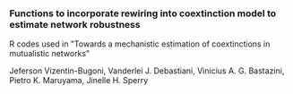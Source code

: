 ### Functions to incorporate rewiring into coextinction model to estimate network robustness

R codes used in "Towards a mechanistic estimation of coextinctions in mutualistic networks"

Jeferson Vizentin-Bugoni, Vanderlei J. Debastiani, Vinicius A. G. Bastazini, Pietro K. Maruyama, Jinelle H. Sperry

